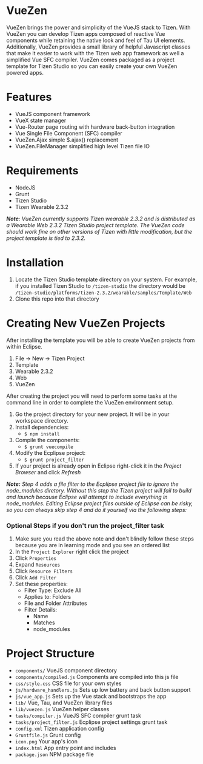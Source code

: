 # VueZen 
VueZen brings the power and simplicity of the VueJS stack to Tizen. With VueZen you can develop Tizen apps composed of reactive Vue components while retaining the native look and feel of Tau UI elements. Additionally, VueZen provides a small library of helpful Javascript classes that make it easier to work with the Tizen web app framework as well a simplified Vue SFC compiler. VueZen comes packaged as a project template for Tizen Studio so you can easily create your own VueZen powered apps.

# Features
* VueJS component framework
* VueX state manager
* Vue-Router page routing with hardware back-button integration
* Vue Single File Component (SFC) compiler
* VueZen.Ajax simple $.ajax() replacement
* VueZen.FileManager simplified high level Tizen file IO

# Requirements
* NodeJS
* Grunt
* Tizen Studio
* Tizen Wearable 2.3.2

***Note***: *VueZen currently supports Tizen wearable 2.3.2 and is distributed as a Wearable Web 2.3.2 Tizen Studio project template. The VueZen code should work fine on other versions of Tizen with little modification, but the project template is tied to 2.3.2.*

# Installation
1. Locate the Tizen Studio template directory on your system. For example, if you installed Tizen Studio to `/tizen-studio` the directory would be `/tizen-studio/platforms/tizen-2.3.2/wearable/samples/Template/Web`
2. Clone this repo into that directory

# Creating New VueZen Projects
After installing the template you will be able to create VueZen projects from within Eclipse.

1. File -> New -> Tizen Project
2. Template
3. Wearable 2.3.2
4. Web
5. VueZen

After creating the project you will need to perform some tasks at the command line in order to complete the VueZen environment setup.

1. Go the project directory for your new project. It will be in your workspace directory.
2. Install dependencies: 
     - `$ npm install`
3. Compile the components: 
    - `$ grunt vuecompile`
4. Modify the Ecplipse project: 
    - `$ grunt project_filter`
5. If your project is already open in Eclipse right-click it in the *Project Browser* and click *Refresh*

***Note:*** *Step 4 adds a file filter to the Ecplipse project file to ignore the node_modules diretory. Without this step the Tizen project will fail to build and launch because Eclipse will attempt to include everything in node_modules. Editing Eclipse project files outside of Eclipse can be risky, so you can always skip step 4 and do it yourself via the following steps:*

### Optional Steps if you don't run the project_filter task
1. Make sure you read the above note and don't blindly follow these steps because you are in learning mode and you see an ordered list
2. In the `Project Explorer` right click the project
3. Click `Properties`
4. Expand `Resources`
5. Click `Resource Filters`
6. Click `Add Filter`
7. Set these properties:
    - Filter Type: Exclude All
    - Applies to: Folders
    - File and Folder Attributes
    - Filter Details:
        - Name
        - Matches
        - node_modules

# Project Structure
* `components/` VueJS component directory
* `components/compiled.js` Components are compiled into this js file
* `css/style.css` CSS file for your own styles
* `js/hardware_handlers.js` Sets up low battery and back button support
* `js/vue_app.js` Sets up the Vue stack and bootstraps the app
* `lib/` Vue, Tau, and VueZen library files
* `lib/vuezen.js` VueZen helper classes
* `tasks/compiler.js` VueJS SFC compiler grunt task
* `tasks/project_filter.js` Ecplipse project settings grunt task
* `config.xml` Tizen application config
* `Gruntfile.js` Grunt config
* `icon.png` Your app's icon
* `index.html` App entry point and includes
* `package.json` NPM package file